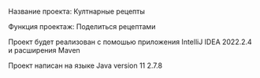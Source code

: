 Название проекта: Култнарные рецепты

Функция проектаж: Поделиться рецептами

Проект будет реализован с помошью приложения IntelliJ IDEA 2022.2.4 и расширения
Maven

Проект написан на языке Java version 11 2.7.8
